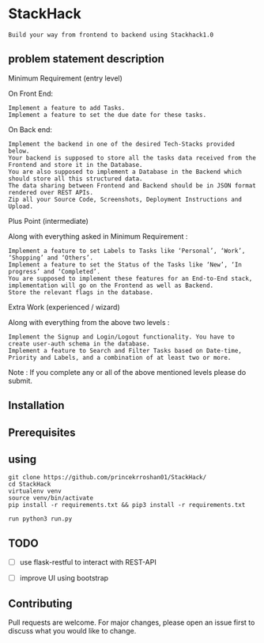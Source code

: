 **StackHack**
=============
      

    Build your way from frontend to backend using Stackhack1.0



      
**problem statement description**
---------------------------------

Minimum Requirement (entry level)

On Front End:

    Implement a feature to add Tasks.
    Implement a feature to set the due date for these tasks.

On Back end:

    Implement the backend in one of the desired Tech-Stacks provided below.
    Your backend is supposed to store all the tasks data received from the Frontend and store it in the Database.
    You are also supposed to implement a Database in the Backend which should store all this structured data.
    The data sharing between Frontend and Backend should be in JSON format rendered over REST APIs.
    Zip all your Source Code, Screenshots, Deployment Instructions and Upload.

Plus Point (intermediate)

Along with everything asked in Minimum Requirement :

    Implement a feature to set Labels to Tasks like ‘Personal’, ‘Work’, ‘Shopping’ and ‘Others’. 
    Implement a feature to set the Status of the Tasks like ‘New’, ‘In progress’ and ‘Completed’.
    You are supposed to implement these features for an End-to-End stack, implementation will go on the Frontend as well as Backend.
    Store the relevant flags in the database.

Extra Work (experienced / wizard)

Along with everything from the above two levels :

    Implement the Signup and Login/Logout functionality. You have to create user-auth schema in the database.
    Implement a feature to Search and Filter Tasks based on Date-time, Priority and Labels, and a combination of at least two or more.

Note : If you complete any or all of the above mentioned levels please do submit.

      


**Installation**
-----------------



      

      
**Prerequisites**
------------------





**using** 
--------  


    git clone https://github.com/princekrroshan01/StackHack/
    cd StackHack
    virtualenv venv
    source venv/bin/activate
    pip install -r requirements.txt && pip3 install -r requirements.txt

    run python3 run.py

**TODO**
--------

- [ ] use flask-restful to interact with REST-API
- [ ] improve UI using bootstrap


**Contributing**
----------------
Pull requests are welcome. For major changes, please open an issue first to discuss what you would like to change.


